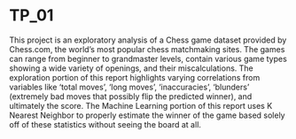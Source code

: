 # TP_01
This project is an exploratory analysis of a Chess game dataset provided by Chess.com, the world’s most popular chess matchmaking sites. The games can range from beginner to grandmaster levels, contain various game types showing a wide variety of openings, and their miscalculations. The exploration portion of this report highlights varying correlations from variables like ‘total moves’, ‘long moves’, ‘inaccuracies’, ‘blunders’ (extremely bad moves that possibly flip the predicted winner), and ultimately the score. The Machine Learning portion of this report uses K Nearest Neighbor to properly estimate the winner of the game based solely off of these statistics without seeing the board at all.
